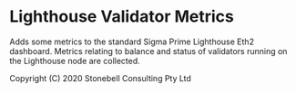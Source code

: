 # Lighthouse Validator Metrics
Adds some metrics to the standard Sigma Prime Lighthouse Eth2 dashboard. Metrics relating to balance and status of validators running on the Lighthouse node are collected.




Copyright (C) 2020 Stonebell Consulting Pty Ltd
